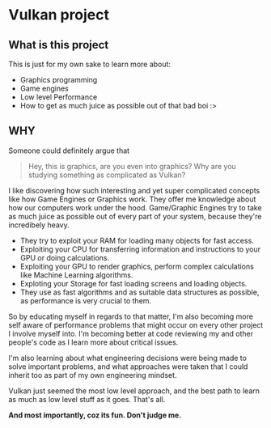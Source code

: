 # Vulkan project

## What is this project

This is just for my own sake to learn more about:

- Graphics programming
- Game engines
- Low level Performance
- How to get as much juice as possible out of that bad boi :>

## WHY

Someone could definitely argue that

> Hey, this is graphics, are you even into graphics?
> Why are you studying something as complicated as Vulkan?

I like discovering how such interesting and yet super complicated concepts like how Game Engines or Graphics work.
They offer me knowledge about how our computers work under the hood.
Game/Graphic Engines try to take as much juice as possible out of every part of your system, because they're incredibely heavy.

- They try to exploit your RAM for loading many objects for fast access.
- Exploiting your CPU for transferring information and instructions to your GPU or doing calculations.
- Exploiting your GPU to render graphics, perform complex calculations like Machine Learning algorithms.
- Exploting your Storage for fast loading screens and loading objects.
- They use as fast algorithms and as suitable data structures as possible, as performance is very crucial to them.

So by educating myself in regards to that matter, I'm also becoming more self aware of performance problems that might occur on every other project I involve myself into.
I'm becoming better at code reviewing my and other people's code as I learn more about critical issues.

I'm also learning about what engineering decisions were being made to solve important problems, and what approaches were taken that I could inherit too as part of my own engineering mindset.

Vulkan just seemed the most low level approach, and the best path to learn as much as low level stuff as it goes. That's all.

**And most importantly, coz its fun. Don't judge me.**
